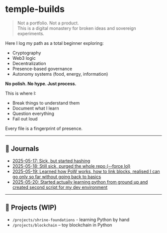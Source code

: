 # temple-builds

> Not a portfolio. Not a product.  
> This is a digital monastery for broken ideas and sovereign experiments.

Here I log my path as a total beginner exploring:
- Cryptography
- Web3 logic
- Decentralization
- Presence-based governance
- Autonomy systems (food, energy, information)

**No polish. No hype. Just process.**

This is where I:
- Break things to understand them
- Document what I learn
- Question everything
- Fail out loud

Every file is a fingerprint of presence.

---

## 📓 Journals

- [2025-05-17: Sick, but started hashing](journal/2025-05-17.md)
- [2025-05-18: Still sick, purged the whole repo (--force lol)](journal/2025-05-18.md)
- [2025-05-19: Learned how PoW works, how to link blocks, realised I can go only so far without going back to basics](journal/2025-05-19.md)
- [2025-05-20: Started actually learning python from ground up and created second script for my dev environment](journal/2025-05-20.md)

---

## 🧪 Projects (WIP)

- `/projects/shrine-foundations` - learning Python by hand
- `/projects/blockchain` – toy blockchain in Python
